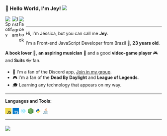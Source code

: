 ### 👋 Hello World, I'm Jey!  <img src="https://github.com/TheDudeThatCode/TheDudeThatCode/blob/master/Assets/Earth.gif" width="24px">

<a target="_blank" href="https://open.spotify.com/user/jeyluane10">
  <img align="left" alt="Spotify" width="22px" src="https://cdn.jsdelivr.net/npm/simple-icons@v3/icons/spotify.svg" />
</a>
<a target="_blank" href="https://www.instagram.com/jeyluane/">
  <img align="left" alt="Instagram" width="22px" src="https://cdn.jsdelivr.net/npm/simple-icons@v3/icons/instagram.svg" />
</a>
<a target="_blank" href="https://www.facebook.com/Krudener">
  <img align="left" alt="Facebook" width="22px" src="https://cdn.jsdelivr.net/npm/simple-icons@v3/icons/facebook.svg" />
</a>
</br>

---- 

Hi, I'm Jéssica, but you can call me **Jey**. 

I'm a Front-end JavaScript Developer from Brazil 💜, **23 years old**. 

**A book lover** 📕, **an aspiring musician** 🎸 and a good **video-game player** 🎮 and **Suits** 👓 fan. 

* 👾 I'm a fan of the Discord app, [Join in my group](https://discord.gg/8P3k9yD). 
* 🎮 I'm a fan of the **Dead By Daylight** and **League of Legends**. 
* 🎓 Learning any technology that appears on my way.

----

**Languages and Tools:**  

<code><img height="20" src="https://raw.githubusercontent.com/github/explore/80688e429a7d4ef2fca1e82350fe8e3517d3494d/topics/javascript/javascript.png"></code>
<code><img height="20" src="https://raw.githubusercontent.com/github/explore/80688e429a7d4ef2fca1e82350fe8e3517d3494d/topics/typescript/typescript.png"></code>
<code><img height="20" src="https://raw.githubusercontent.com/github/explore/80688e429a7d4ef2fca1e82350fe8e3517d3494d/topics/react/react.png"></code>
<code><img height="20" src="https://raw.githubusercontent.com/github/explore/80688e429a7d4ef2fca1e82350fe8e3517d3494d/topics/nodejs/nodejs.png"></code>
<code><img height="20" src="https://raw.githubusercontent.com/github/explore/80688e429a7d4ef2fca1e82350fe8e3517d3494d/topics/python/python.png"></code>
<code><img height="20" src="https://raw.githubusercontent.com/github/explore/80688e429a7d4ef2fca1e82350fe8e3517d3494d/topics/java/java.png"></code>

----

#### <img src="https://media.giphy.com/media/VgCDAzcKvsR6OM0uWg/giphy.gif" width="50"> 
  
